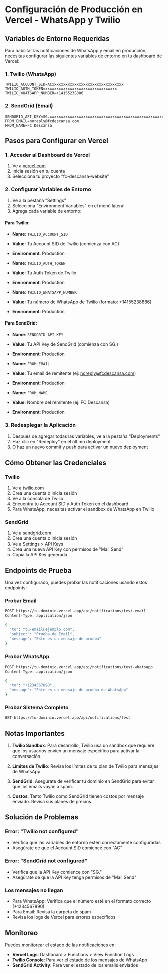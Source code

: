# Configuración de Producción en Vercel - WhatsApp y Twilio

## Variables de Entorno Requeridas

Para habilitar las notificaciones de WhatsApp y email en producción, necesitas configurar las siguientes variables de entorno en tu dashboard de Vercel:

### 1. Twilio (WhatsApp)
```
TWILIO_ACCOUNT_SID=ACxxxxxxxxxxxxxxxxxxxxxxxxxxxxxxxx
TWILIO_AUTH_TOKEN=xxxxxxxxxxxxxxxxxxxxxxxxxxxxxxxx
TWILIO_WHATSAPP_NUMBER=+14155238886
```

### 2. SendGrid (Email)
```
SENDGRID_API_KEY=SG.xxxxxxxxxxxxxxxxxxxxxxxxxxxxxxxxxxxxxxxxxxxxxxxxxxxxxxxxxxxxxxxxxxxxxxxxxxxxxxxx
FROM_EMAIL=noreply@fcdescansa.com
FROM_NAME=FC Descansa
```

## Pasos para Configurar en Vercel

### 1. Acceder al Dashboard de Vercel
1. Ve a [vercel.com](https://vercel.com)
2. Inicia sesión en tu cuenta
3. Selecciona tu proyecto "fc-descansa-website"

### 2. Configurar Variables de Entorno
1. Ve a la pestaña "Settings"
2. Selecciona "Environment Variables" en el menú lateral
3. Agrega cada variable de entorno:

#### Para Twilio:
- **Name**: `TWILIO_ACCOUNT_SID`
- **Value**: Tu Account SID de Twilio (comienza con AC)
- **Environment**: Production

- **Name**: `TWILIO_AUTH_TOKEN`
- **Value**: Tu Auth Token de Twilio
- **Environment**: Production

- **Name**: `TWILIO_WHATSAPP_NUMBER`
- **Value**: Tu número de WhatsApp de Twilio (formato: +14155238886)
- **Environment**: Production

#### Para SendGrid:
- **Name**: `SENDGRID_API_KEY`
- **Value**: Tu API Key de SendGrid (comienza con SG.)
- **Environment**: Production

- **Name**: `FROM_EMAIL`
- **Value**: Tu email de remitente (ej: noreply@fcdescansa.com)
- **Environment**: Production

- **Name**: `FROM_NAME`
- **Value**: Nombre del remitente (ej: FC Descansa)
- **Environment**: Production

### 3. Redesplegar la Aplicación
1. Después de agregar todas las variables, ve a la pestaña "Deployments"
2. Haz clic en "Redeploy" en el último deployment
3. O haz un nuevo commit y push para activar un nuevo deployment

## Cómo Obtener las Credenciales

### Twilio
1. Ve a [twilio.com](https://twilio.com)
2. Crea una cuenta o inicia sesión
3. Ve a la consola de Twilio
4. Encuentra tu Account SID y Auth Token en el dashboard
5. Para WhatsApp, necesitas activar el sandbox de WhatsApp en Twilio

### SendGrid
1. Ve a [sendgrid.com](https://sendgrid.com)
2. Crea una cuenta o inicia sesión
3. Ve a Settings > API Keys
4. Crea una nueva API Key con permisos de "Mail Send"
5. Copia la API Key generada

## Endpoints de Prueba

Una vez configurado, puedes probar las notificaciones usando estos endpoints:

### Probar Email
```bash
POST https://tu-dominio.vercel.app/api/notifications/test-email
Content-Type: application/json

{
  "to": "tu-email@ejemplo.com",
  "subject": "Prueba de Email",
  "message": "Este es un mensaje de prueba"
}
```

### Probar WhatsApp
```bash
POST https://tu-dominio.vercel.app/api/notifications/test-whatsapp
Content-Type: application/json

{
  "to": "+1234567890",
  "message": "Este es un mensaje de prueba de WhatsApp"
}
```

### Probar Sistema Completo
```bash
GET https://tu-dominio.vercel.app/api/notifications/test
```

## Notas Importantes

1. **Twilio Sandbox**: Para desarrollo, Twilio usa un sandbox que requiere que los usuarios envíen un mensaje específico para activar la conversación.

2. **Límites de Twilio**: Revisa los límites de tu plan de Twilio para mensajes de WhatsApp.

3. **SendGrid**: Asegúrate de verificar tu dominio en SendGrid para evitar que los emails vayan a spam.

4. **Costos**: Tanto Twilio como SendGrid tienen costos por mensaje enviado. Revisa sus planes de precios.

## Solución de Problemas

### Error: "Twilio not configured"
- Verifica que las variables de entorno estén correctamente configuradas
- Asegúrate de que el Account SID comience con "AC"

### Error: "SendGrid not configured"
- Verifica que la API Key comience con "SG."
- Asegúrate de que la API Key tenga permisos de "Mail Send"

### Los mensajes no llegan
- Para WhatsApp: Verifica que el número esté en el formato correcto (+1234567890)
- Para Email: Revisa la carpeta de spam
- Revisa los logs de Vercel para errores específicos

## Monitoreo

Puedes monitorear el estado de las notificaciones en:
- **Vercel Logs**: Dashboard > Functions > View Function Logs
- **Twilio Console**: Para ver el estado de los mensajes de WhatsApp
- **SendGrid Activity**: Para ver el estado de los emails enviados


